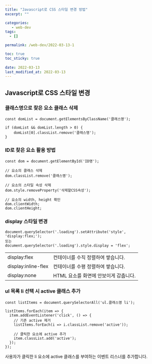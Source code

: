 ```yaml
---
title: "Javascript로 CSS 스타일 변경 방법"
excerpt: ""

categories:
   - web-dev
tags:
  - []

permalink: /web-dev/2022-03-13-1

toc: true
toc_sticky: true
 
date: 2022-03-13
last_modified_at: 2022-03-13
---
```


## Javascript로 CSS 스타일 변경

### 클래스명으로 찾은 요소 클래스 삭제
```
const domList = document.getElementsByClassName('클래스명');

if (domList && domList.length > 0) {
	domList[0].classList.remove('클래스명');
}
```

### ID로 찾은 요소 활용 방법
```
const dom = document.getElementById('ID명');

// 요소의 클래스 삭제
dom.classList.remove('클래스명');

// 요소의 스타일 속성 삭제
dom.style.removeProperty('삭제할CSS속성');

// 요소의 width, height 확인
dom.clientWidth;
dom.clientHeight;
```

### display 스타일 변경
```
document.querySelector('.loading').setAttribute('style', 'display:flex;');
또는
document.querySelector('.loading').style.display = 'flex';
```
<table class="table_2_left">
  <tbody>
    <tr>
      <td>display:flex</td>
      <td>컨테이너를 수직 정렬하여 쌓습니다.</td>
    </tr>
    <tr>
      <td>display:inline-flex</td>
      <td>컨테이너를 수평 정렬하여 쌓습니다.</td>
    </tr>
    <tr>
      <td>display:none</td>
      <td>HTML 요소를 화면에 안보이게 감춥니다.</td>
    </tr>
  </tbody>
</table>

### ul 목록 li 선택 시 active 클래스 추가
```
const listItems = document.querySelectorAll('ul.클래스명 li');

listItems.forEach(item => {
  item.addEventListener('click', () => {
    // 기존 active 제거
    listItems.forEach(i => i.classList.remove('active'));
	
    // 클릭한 요소에 active 추가
    item.classList.add('active');
  });
});
```
사용자가 클릭한 li 요소에 active 클래스를 부여하는 이벤트 리스너를 추가합니다.
